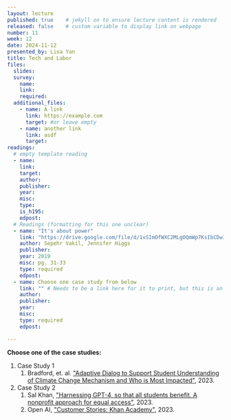 ```yaml
---
layout: lecture
published: true    # jekyll on to ensure lecture content is rendered
released: false    # custom variable to display link on webpage
number: 11
week: 12
date: 2024-11-12
presented_by: Lisa Yan
title: Tech and Labor
files:
  slides:
  survey:
    name:
    link: 
    required:
  additional_files:
    - name: A link
      link: https://example.com
      target: #or leave empty
    - name: another link
      link: asdf
      target:
readings:
  # empty template reading 
  - name: 
    link:
    target:
    author:
    publisher: 
    year: 
    misc: 
    type: 
    is_h195: 
    edpost:
  # Readings (formatting for this one unclear)
  - name: "It's about power"
    link: "https://drive.google.com/file/d/1vSImOfWXC2MLgOQmWp7KsIbCDw1D0F_x/view?usp=sharing"
    author: Sepehr Vakil, Jennifer Higgs
    publisher: 
    year: 2019
    misc: pg. 31-33
    type: required
    edpost:
  - name: Choose one case study from below
    link: "" # Needs to be a link here for it to print, but this is an issue
    author: 
    publisher: 
    year: 
    misc: 
    type: required
    edpost:

---
```


<!-- information here --> 

<!-- CHANGE FORMATTING? -->

**Choose one of the case studies:**
1. Case Study 1
    1. Bradford, et. al. ["Adaptive Dialog to Support Student Understanding of Climate Change Mechanism and Who is Most Impacted"](https://repository.isls.org/bitstream/1/10333/1/ICLS2023_816-823.pdf), 2023. 
2. Case Study 2
    1. Sal Khan, ["Harnessing GPT-4, so that all students benefit. A nonprofit approach for equal access"](https://blog.khanacademy.org/harnessing-ai-so-that-all-students-benefit-a-nonprofit-approach-for-equal-access/), 2023.
    2. Open AI, ["Customer Stories: Khan Academy"](https://openai.com/customer-stories/khan-academy), 2023.
